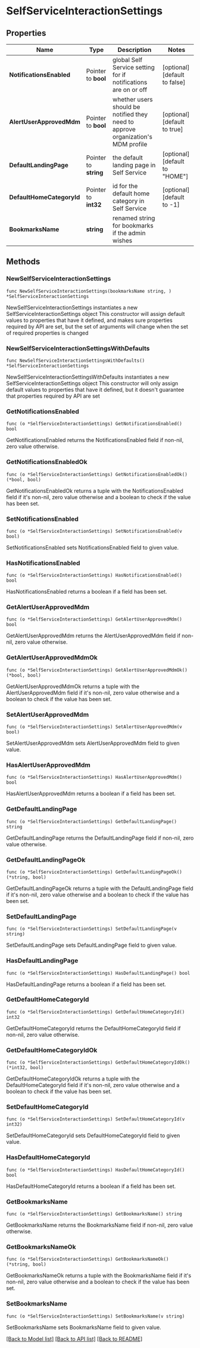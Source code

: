 # SelfServiceInteractionSettings

## Properties

Name | Type | Description | Notes
------------ | ------------- | ------------- | -------------
**NotificationsEnabled** | Pointer to **bool** | global Self Service setting for if notifications are on or off  | [optional] [default to false]
**AlertUserApprovedMdm** | Pointer to **bool** | whether users should be notified they need to approve organization&#39;s MDM profile  | [optional] [default to true]
**DefaultLandingPage** | Pointer to **string** | the default landing page in Self Service  | [optional] [default to "HOME"]
**DefaultHomeCategoryId** | Pointer to **int32** | id for the default home category in Self Service  | [optional] [default to -1]
**BookmarksName** | **string** | renamed string for bookmarks if the admin wishes  | 

## Methods

### NewSelfServiceInteractionSettings

`func NewSelfServiceInteractionSettings(bookmarksName string, ) *SelfServiceInteractionSettings`

NewSelfServiceInteractionSettings instantiates a new SelfServiceInteractionSettings object
This constructor will assign default values to properties that have it defined,
and makes sure properties required by API are set, but the set of arguments
will change when the set of required properties is changed

### NewSelfServiceInteractionSettingsWithDefaults

`func NewSelfServiceInteractionSettingsWithDefaults() *SelfServiceInteractionSettings`

NewSelfServiceInteractionSettingsWithDefaults instantiates a new SelfServiceInteractionSettings object
This constructor will only assign default values to properties that have it defined,
but it doesn't guarantee that properties required by API are set

### GetNotificationsEnabled

`func (o *SelfServiceInteractionSettings) GetNotificationsEnabled() bool`

GetNotificationsEnabled returns the NotificationsEnabled field if non-nil, zero value otherwise.

### GetNotificationsEnabledOk

`func (o *SelfServiceInteractionSettings) GetNotificationsEnabledOk() (*bool, bool)`

GetNotificationsEnabledOk returns a tuple with the NotificationsEnabled field if it's non-nil, zero value otherwise
and a boolean to check if the value has been set.

### SetNotificationsEnabled

`func (o *SelfServiceInteractionSettings) SetNotificationsEnabled(v bool)`

SetNotificationsEnabled sets NotificationsEnabled field to given value.

### HasNotificationsEnabled

`func (o *SelfServiceInteractionSettings) HasNotificationsEnabled() bool`

HasNotificationsEnabled returns a boolean if a field has been set.

### GetAlertUserApprovedMdm

`func (o *SelfServiceInteractionSettings) GetAlertUserApprovedMdm() bool`

GetAlertUserApprovedMdm returns the AlertUserApprovedMdm field if non-nil, zero value otherwise.

### GetAlertUserApprovedMdmOk

`func (o *SelfServiceInteractionSettings) GetAlertUserApprovedMdmOk() (*bool, bool)`

GetAlertUserApprovedMdmOk returns a tuple with the AlertUserApprovedMdm field if it's non-nil, zero value otherwise
and a boolean to check if the value has been set.

### SetAlertUserApprovedMdm

`func (o *SelfServiceInteractionSettings) SetAlertUserApprovedMdm(v bool)`

SetAlertUserApprovedMdm sets AlertUserApprovedMdm field to given value.

### HasAlertUserApprovedMdm

`func (o *SelfServiceInteractionSettings) HasAlertUserApprovedMdm() bool`

HasAlertUserApprovedMdm returns a boolean if a field has been set.

### GetDefaultLandingPage

`func (o *SelfServiceInteractionSettings) GetDefaultLandingPage() string`

GetDefaultLandingPage returns the DefaultLandingPage field if non-nil, zero value otherwise.

### GetDefaultLandingPageOk

`func (o *SelfServiceInteractionSettings) GetDefaultLandingPageOk() (*string, bool)`

GetDefaultLandingPageOk returns a tuple with the DefaultLandingPage field if it's non-nil, zero value otherwise
and a boolean to check if the value has been set.

### SetDefaultLandingPage

`func (o *SelfServiceInteractionSettings) SetDefaultLandingPage(v string)`

SetDefaultLandingPage sets DefaultLandingPage field to given value.

### HasDefaultLandingPage

`func (o *SelfServiceInteractionSettings) HasDefaultLandingPage() bool`

HasDefaultLandingPage returns a boolean if a field has been set.

### GetDefaultHomeCategoryId

`func (o *SelfServiceInteractionSettings) GetDefaultHomeCategoryId() int32`

GetDefaultHomeCategoryId returns the DefaultHomeCategoryId field if non-nil, zero value otherwise.

### GetDefaultHomeCategoryIdOk

`func (o *SelfServiceInteractionSettings) GetDefaultHomeCategoryIdOk() (*int32, bool)`

GetDefaultHomeCategoryIdOk returns a tuple with the DefaultHomeCategoryId field if it's non-nil, zero value otherwise
and a boolean to check if the value has been set.

### SetDefaultHomeCategoryId

`func (o *SelfServiceInteractionSettings) SetDefaultHomeCategoryId(v int32)`

SetDefaultHomeCategoryId sets DefaultHomeCategoryId field to given value.

### HasDefaultHomeCategoryId

`func (o *SelfServiceInteractionSettings) HasDefaultHomeCategoryId() bool`

HasDefaultHomeCategoryId returns a boolean if a field has been set.

### GetBookmarksName

`func (o *SelfServiceInteractionSettings) GetBookmarksName() string`

GetBookmarksName returns the BookmarksName field if non-nil, zero value otherwise.

### GetBookmarksNameOk

`func (o *SelfServiceInteractionSettings) GetBookmarksNameOk() (*string, bool)`

GetBookmarksNameOk returns a tuple with the BookmarksName field if it's non-nil, zero value otherwise
and a boolean to check if the value has been set.

### SetBookmarksName

`func (o *SelfServiceInteractionSettings) SetBookmarksName(v string)`

SetBookmarksName sets BookmarksName field to given value.



[[Back to Model list]](../README.md#documentation-for-models) [[Back to API list]](../README.md#documentation-for-api-endpoints) [[Back to README]](../README.md)


